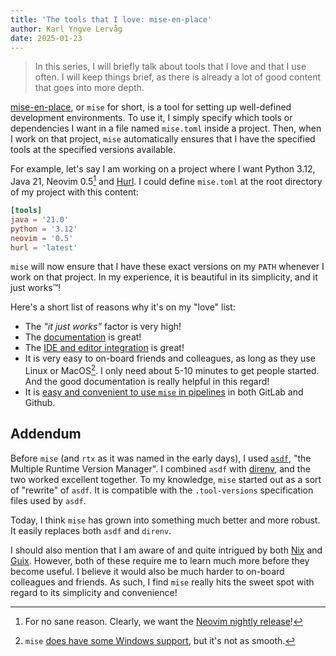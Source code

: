 ```yaml
---
title: 'The tools that I love: mise-en-place'
author: Karl Yngve Lervåg
date: 2025-01-23
---
```

> In this series, I will briefly talk about tools that I love and that I use often.
> I will keep things brief, as there is already a lot of good content that goes into more depth.

[mise-en-place](https://mise.jdx.dev/), or `mise` for short, is a tool for setting up well-defined development environments.
To use it, I simply specify which tools or dependencies I want in a file named `mise.toml` inside a project.
Then, when I work on that project, `mise` automatically ensures that I have the specified tools at the specified versions available.

For example, let's say I am working on a project where I want Python 3.12, Java 21, Neovim 0.5[^1] and [Hurl](https://hurl.dev).
I could define `mise.toml` at the root directory of my project with this content:

```toml
[tools]
java = '21.0'
python = '3.12'
neovim = '0.5'
hurl = 'latest'
```

`mise` will now ensure that I have these exact versions on my `PATH` whenever I work on that project.
In my experience, it is beautiful in its simplicity, and it just works™!

Here's a short list of reasons why it's on my "love" list:

- The _"it just works"_ factor is very high!
- The [documentation](https://mise.jdx.dev/getting-started.html) is great!
- The [IDE and editor integration](https://mise.jdx.dev/ide-integration.html) is great!
- It is very easy to on-board friends and colleagues, as long as they use Linux or MacOS[^2].
  I only need about 5-10 minutes to get people started.
  And the good documentation is really helpful in this regard!
- It is [easy and convenient to use `mise` in pipelines](https://mise.jdx.dev/continuous-integration.html) in both GitLab and Github.

## Addendum

Before `mise` (and `rtx` as it was named in the early days), I used [`asdf`](https://asdf-vm.com/), "the Multiple Runtime Version Manager".
I combined `asdf` with [direnv](https://direnv.net/), and the two worked excellent together.
To my knowledge, `mise` started out as a sort of "rewrite" of `asdf`.
It is compatible with the `.tool-versions` specification files used by `asdf`.

Today, I think `mise` has grown into something much better and more robust.
It easily replaces both `asdf` and `direnv`.

I should also mention that I am aware of and quite intrigued by both [Nix](https://nix.dev/) and [Guix](https://guix.gnu.org/).
However, both of these require me to learn much more before they become useful.
I believe it would also be much harder to on-board colleagues and friends.
As such, I find `mise` really hits the sweet spot with regard to its simplicity and convenience!

[^1]: For no sane reason. Clearly, we want the [Neovim nightly release](https://github.com/neovim/neovim/releases)!

[^2]: `mise` [does have some Windows support](https://mise.jdx.dev/faq.html#windows-support), but it's not as smooth.

